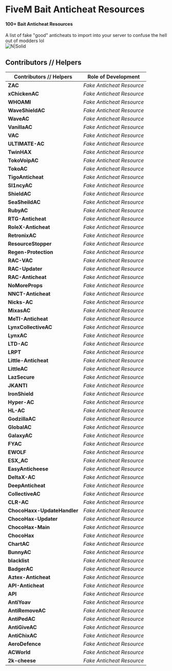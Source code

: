 # FiveM Bait Anticheat Resources
#### 100+ Bait Anticheat Resources
A list of fake "good" anticheats to import into your server to confuse the hell out of modders lol\
![N|Solid](https://cdn.discordapp.com/attachments/796230402540306443/911701344744792135/ezgif-2-92ec2225992a.gif)


## Contributors // Helpers 
|Contributors // Helpers | Role of Development |
| ------ | ------ |
| **ZAC** | *Fake Anticheat Resource* |
| **xChickenAC** | *Fake Anticheat Resource* |
| **WHOAMI** | *Fake Anticheat Resource* |
| **WaveShieldAC** | *Fake Anticheat Resource* |
| **WaveAC** | *Fake Anticheat Resource* |
| **VanillaAC** | *Fake Anticheat Resource* |
| **VAC** | *Fake Anticheat Resource* |
| **ULTIMATE-AC** | *Fake Anticheat Resource* |
| **TwinHAX** | *Fake Anticheat Resource* |
| **TokoVoipAC** | *Fake Anticheat Resource* |
| **TokoAC** | *Fake Anticheat Resource* |
| **TigoAnticheat** | *Fake Anticheat Resource* |
| **Sl1ncyAC** | *Fake Anticheat Resource* |
| **ShieldAC** | *Fake Anticheat Resource* |
| **SeaSheildAC** | *Fake Anticheat Resource* |
| **RubyAC** | *Fake Anticheat Resource* |
| **RTG-Anticheat** | *Fake Anticheat Resource* |
| **RoleX-Anticheat** | *Fake Anticheat Resource* |
| **RetronixAC** | *Fake Anticheat Resource* |
| **ResourceStopper** | *Fake Anticheat Resource* |
| **Regen-Protection** | *Fake Anticheat Resource* |
| **RAC-VAC** | *Fake Anticheat Resource* |
| **RAC-Updater** | *Fake Anticheat Resource* |
| **RAC-Anticheat** | *Fake Anticheat Resource* |
| **NoMoreProps** | *Fake Anticheat Resource* |
| **NNCT-Anticheat** | *Fake Anticheat Resource* |
| **Nicks-AC** | *Fake Anticheat Resource* |
| **MixasAC** | *Fake Anticheat Resource* |
| **MeTI-Anticheat** | *Fake Anticheat Resource* |
| **LynxCollectiveAC** | *Fake Anticheat Resource* |
| **LynxAC** | *Fake Anticheat Resource* |
| **LTD-AC** | *Fake Anticheat Resource* |
| **LRPT** | *Fake Anticheat Resource* |
| **Little-Anticheat** | *Fake Anticheat Resource* |
| **LittleAC** | *Fake Anticheat Resource* |
| **LazSecure** | *Fake Anticheat Resource* |
| **JKANTI** | *Fake Anticheat Resource* |
| **IronShield** | *Fake Anticheat Resource* |
| **Hyper-AC** | *Fake Anticheat Resource* |
| **HL-AC** | *Fake Anticheat Resource* |
| **GodzillaAC** | *Fake Anticheat Resource* |
| **GlobalAC** | *Fake Anticheat Resource* |
| **GalaxyAC** | *Fake Anticheat Resource* |
| **FYAC** | *Fake Anticheat Resource* |
| **EWOLF** | *Fake Anticheat Resource* |
| **ESX_AC** | *Fake Anticheat Resource* |
| **EasyAnticheese** | *Fake Anticheat Resource* |
| **DeltaX-AC** | *Fake Anticheat Resource* |
| **DeepAnticheat** | *Fake Anticheat Resource* |
| **CollectiveAC** | *Fake Anticheat Resource* |
| **CLR-AC** | *Fake Anticheat Resource* |
| **ChocoHaxx-UpdateHandler** | *Fake Anticheat Resource* |
| **ChocoHax-Updater** | *Fake Anticheat Resource* |
| **ChocoHax-Main** | *Fake Anticheat Resource* |
| **ChocoHax** | *Fake Anticheat Resource* |
| **ChartAC** | *Fake Anticheat Resource* |
| **BunnyAC** | *Fake Anticheat Resource* |
| **blacklist** | *Fake Anticheat Resource* |
| **BadgerAC** | *Fake Anticheat Resource* |
| **Aztex-Anticheat** | *Fake Anticheat Resource* |
| **API-Anticheat** | *Fake Anticheat Resource* |
| **API** | *Fake Anticheat Resource* |
| **AntiYoav** | *Fake Anticheat Resource* |
| **AntiRemoveAC** | *Fake Anticheat Resource* |
| **AntiPedAC** | *Fake Anticheat Resource* |
| **AntiGiveAC** | *Fake Anticheat Resource* |
| **AntiChixAC** | *Fake Anticheat Resource* |
| **AeroDefence** | *Fake Anticheat Resource* |
| **ACWorld** | *Fake Anticheat Resource* |
| **2k-cheese** | *Fake Anticheat Resource* |
